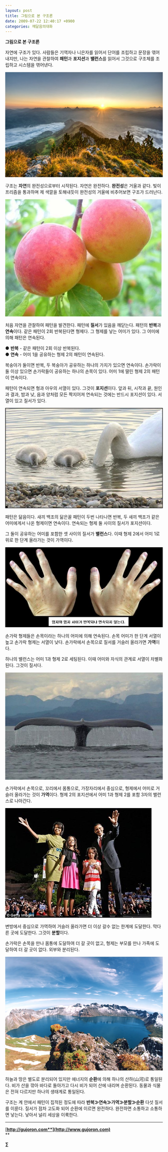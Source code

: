 ```yaml
---
layout: post
title: 그림으로 본 구조론
date: 2009-07-22 12:40:17 +0900
categories: 깨달음의대화
---
```

**그림으로 본 구조론** 



자연에 구조가 있다. 사람들은 기역자나 니은자를 읽어서 단어를 조립하고 문장을 엮어내지만, 나는 자연을 관찰하여 **패턴**과 **포지션**과 **밸런스**를 읽어서 그것으로 구조체를 조립하고 시스템을 엮어낸다.

<IMG border=0 src="files/attach/images/198/131/043/1.jpg">

구조는 **자연**의 완전성으로부터 시작된다. 자연은 완전하다. **완전성**은 거울과 같다. 빛이 프리즘을 통과하며 제 색깔을 토해내듯이 완전성의 거울에 비추어보면 구조가 드러난다. 

<IMG border=0 src="files/attach/images/198/131/043/2.JPG">

처음 자연을 관찰하여 패턴을 발견한다. 패턴에 **질서**가 있음을 깨닫는다. 패턴의 **반복**과 **연속**이다. 같은 패턴이 2회 반복된다면 형제다. 그 형제를 낳는 어미가 있다. 그 어미에 의해 패턴은 연속된다.

● **반복** - 같은 패턴이 2회 이상 반복된다.  
● **연속** - 어미 1을 공유하는 형제 2의 패턴이 연속된다.

복숭아가 둘이면 반복, 두 복숭아가 공유하는 하나의 가지가 있으면 연속이다. 손가락이 둘 이상 있으면 손가락들이 공유하는 하나의 손목이 있다. 어미 1에 딸린 형제 2의 패턴이 연속이다.

패턴이 연속되면 형과 아우의 서열이 있다. 그것이 **포지션**이다. 앞과 뒤, 시작과 끝, 원인과 결과, 밤과 낮, 음과 양처럼 모든 짝지어져 연속되는 것에는 반드시 포지션이 있다. 서열이 있고 질서가 있다.

<IMG border=0 src="files/attach/images/198/131/043/3.jpg">

패턴은 닮음이다. 새끼 백조의 닮은꼴 패턴이 두번 나타나면 반복, 두 새끼 백조가 같은 어미에게서 나온 형제이면 연속이다. 연속되는 형제 둘 사이의 질서가 포지션이다. 

그 둘이 공유하는 어미를 포함한 셋 사이의 질서가 **밸런스**다. 이때 형제 2에서 어미 1로 위로 한 단계 올라가는 것이 가역이다.

<IMG border=0 src="files/attach/images/198/131/043/4.JPG">

손가락 형제들은 손목이라는 하나의 어미에 의해 연속된다. 손목 어미가 한 단계 서열이 높고 손가락 형제는 서열이 낮다. 손가락에서 손목으로 질서를 거슬러 올라가면 **가역**이다. 

하나의 밸런스는 어미 1과 형제 2로 세팅된다. 이때 어미와 자식의 관계로 서열이 차별화 된다. 그것이 질서다. 

<IMG border=0 src="files/attach/images/198/131/043/5.JPG">

손가락에서 손목으로, 꼬리에서 몸통으로, 가장자리에서 중심으로, 형제에서 어미로 거슬러 올라가는 것이 **가역**이다. 형제 2의 포지션에서 어미 1과 형제 2를 포함 3자의 밸런스로 나아간다. 

<IMG border=0 src="files/attach/images/198/131/043/6.JPG">

변방에서 중심으로 가역하여 거슬러 올라가면 더 이상 갈수 없는 한계에 도달한다. 막다른 곳에 도달한다. 그것이 **분할**이다. 

손가락은 손목을 만나 몸통에 도달하여 더 갈 곳이 없고, 형제는 부모를 만나 가족에 도달하여 더 갈 곳이 없다. 외부와 분리된다.

<IMG border=0 src="files/attach/images/198/131/043/7.jpg">

하늘과 땅은 별도로 분리되어 있지만 에너지의 **순환**에 의해 하나의 산하(山河)로 통일된다. 비가 산을 깎아 바다로 돌아가고 다시 비가 되어 산에 내리며 순환된다. 동물과 식물은 전혀 다르지만 하나의 생태계로 통일된다. 

구조는 계 안에서 패턴이 집적된 정도에 따라 **반복≫연속≫가역≫분할≫순환** 다섯 질서를 이룬다. 질서가 점차 고도화 되어 순환에 이르면 완전하다. 완전하면 소통하고 소통하면 낳는다. 낳아서 널리 세상을 이룩한다.

**** 

<P style="TEXT-ALIGN: justify; LINE-HEIGHT: 160%; TEXT-INDENT: 0px; MARGIN: 0px; FONT-FAMILY: '바탕'; FONT-SIZE: 10pt">
</P>

<P style="TEXT-ALIGN: justify; LINE-HEIGHT: 160%; TEXT-INDENT: 0px; MARGIN: 0px; FONT-FAMILY: '바탕'; FONT-SIZE: 10pt">
</P>

[**http://gujoron.com**](http://www.gujoron.com)**  
** 

**∑**